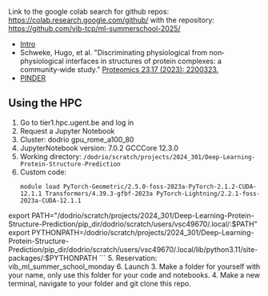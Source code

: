 Link to the google colab search for github repos: https://colab.research.google.com/github/ 
with the repository: https://github.com/vib-tcp/ml-summerschool-2025/

- [Intro](https://docs.google.com/presentation/d/1rtVVJ-6dQNv9gAALjZJTg4HZxq7Onc2c03XFSwuUivQ/edit?usp=sharing)
- Schweke, Hugo, et al. "Discriminating physiological from non‐physiological interfaces in structures of protein complexes: a community‐wide study." [Proteomics 23.17 (2023): 2200323.](https://analyticalsciencejournals.onlinelibrary.wiley.com/doi/10.1002/pmic.202200323)
- [PINDER](pinder.sh)


## Using the HPC
1. Go to tier1.hpc.ugent.be and log in
2. Request a Jupyter Notebook
  1. Cluster: dodrio gpu_rome_a100_80
  2. JupyterNotebook version: 7.0.2 GCCCore 12.3.0
  3. Working directory: `/dodrio/scratch/projects/2024_301/Deep-Learning-Protein-Structure-Prediction`
  4. Custom code:
     ```
     module load PyTorch-Geometric/2.5.0-foss-2023a-PyTorch-2.1.2-CUDA-12.1.1 Transformers/4.39.3-gfbf-2023a PyTorch-Lightning/2.2.1-foss-2023a-CUDA-12.1.1
export PATH="/dodrio/scratch/projects/2024_301/Deep-Learning-Protein-Structure-Prediction/pip_dir/dodrio/scratch/users/vsc49670/.local/:$PATH"
export PYTHONPATH=/dodrio/scratch/projects/2024_301/Deep-Learning-Protein-Structure-Prediction/pip_dir/dodrio/scratch/users/vsc49670/.local/lib/python3.11/site-packages/:$PYTHONPATH
     ```
  5. Reservation: vib_ml_summer_school_monday
  6. Launch
3. Make a folder for yourself with your name, only use this folder for your code and notebooks.
4. Make a new terminal, navigate to your folder and git clone this repo.

